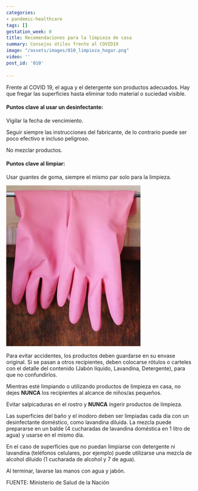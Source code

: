 ```yaml
---
categories:
- pandemic-healthcare
tags: []
gestation_week: 0
title: Recomendaciones para la limpieza de casa
summary: Consejos útiles frente al COVID19
image: "/assets/images/010_limpieza_hogar.png"
video: ''
post_id: '010'

---
```

Frente al COVID 19, el agua y el detergente son productos adecuados. Hay que fregar las superficies hasta eliminar todo material o suciedad visible.

#### Puntos clave al usar un desinfectante:

Vigilar la fecha de vencimiento.

Seguir siempre las instrucciones del fabricante, de lo contrario puede ser poco efectivo e incluso peligroso.

No mezclar productos.

#### Puntos clave al limpiar:

Usar guantes de goma, siempre el mismo par solo para la limpieza.

![](/assets/images/010_image.jpg)

Para evitar accidentes, los productos deben guardarse en su envase original. Si se pasan a otros recipientes, deben colocarse rótulos o carteles con el detalle del contenido (Jabón líquido, Lavandina, Detergente), para que no confundirlos.

Mientras esté limpiando o utilizando productos de limpieza en casa, no dejes **NUNCA** los recipientes al alcance de niños/as pequeños.

Evitar salpicaduras en el rostro y **NUNCA** ingerir productos de limpieza.

Las superficies del baño y el inodoro deben ser limpiadas cada día con un desinfectante doméstico, como lavandina diluida. La mezcla puede prepararse en un balde (4 cucharadas de lavandina doméstica en 1 litro de agua) y usarse en el mismo día.

En el caso de superficies que no puedan limpiarse con detergente ni lavandina (teléfonos celulares, por ejemplo) puede utilizarse una mezcla de alcohol diluido (1 cucharada de alcohol y 7 de agua).

Al terminar, lavarse las manos con agua y jabón.

FUENTE: Ministerio de Salud de la Nación